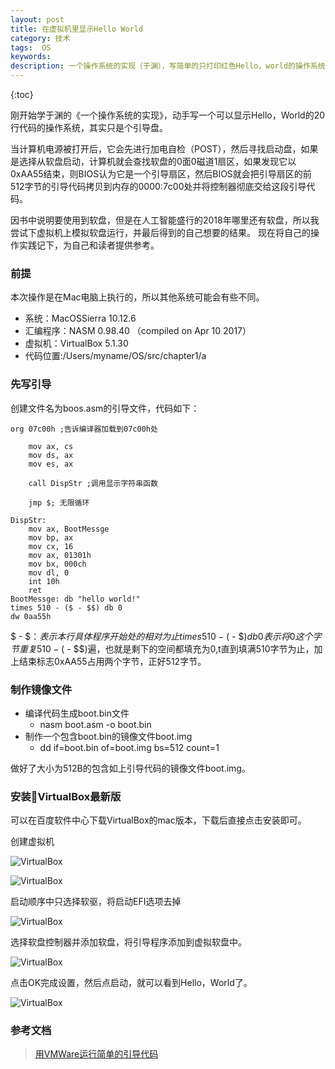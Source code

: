 ```yaml
---
layout: post
title: 在虚拟机里显示Hello World
category: 技术	
tags:  OS
keywords: 
description: 一个操作系统的实现（于渊），写简单的只打印红色Hello，world的操作系统。
---
```

 
{:toc} 

刚开始学于渊的《一个操作系统的实现》，动手写一个可以显示Hello，World的20行代码的操作系统，其实只是个引导盘。

当计算机电源被打开后，它会先进行加电自检（POST），然后寻找启动盘，如果是选择从软盘启动，计算机就会查找软盘的0面0磁道1扇区，如果发现它以0xAA55结束，则BIOS认为它是一个引导扇区，然后BIOS就会把引导扇区的前512字节的引导代码拷贝到内存的0000:7c00处并将控制器彻底交给这段引导代码。

因书中说明要使用到软盘，但是在人工智能盛行的2018年哪里还有软盘，所以我尝试下虚拟机上模拟软盘运行，并最后得到的自己想要的结果。
现在将自己的操作实践记下，为自己和读者提供参考。

### 前提

本次操作是在Mac电脑上执行的，所以其他系统可能会有些不同。

- 系统：MacOSSierra 10.12.6 
- 汇编程序：NASM 0.98.40 （compiled on Apr 10 2017）
- 虚拟机：VirtualBox 5.1.30
- 代码位置:/Users/myname/OS/src/chapter1/a

### 先写引导

创建文件名为boos.asm的引导文件，代码如下：

```ASM
org 07c00h ;告诉编译器加载到07c00h处

    mov ax, cs
    mov ds, ax
    mov es, ax

    call DispStr ;调用显示字符串函数

    jmp $; 无限循环

DispStr:
    mov ax, BootMessge
    mov bp, ax
    mov cx, 16
    mov ax, 01301h
    mov bx, 000ch
    mov dl, 0
    int 10h
    ret
BootMessge: db "hello world!"
times 510 - ($ - $$) db 0
dw 0aa55h
```
$ - $$：表示本行具体程序开始处的相对为止
times 510 - ($ - $$) db 0 表示将0这个字节重复510-($ - $$)遍，也就是剩下的空间都填充为0,t直到填满510字节为止，加上结束标志0xAA55占用两个字节，正好512字节。


### 制作镜像文件

- 编译代码生成boot.bin文件
    - nasm boot.asm -o boot.bin
- 制作一个包含boot.bin的镜像文件boot.img
    - dd if=boot.bin of=boot.img bs=512 count=1

做好了大小为512B的包含如上引导代码的镜像文件boot.img。

### 安装VirtualBox最新版

可以在百度软件中心下载VirtualBox的mac版本，下载后直接点击安装即可。

创建虚拟机

![VirtualBox](http://omsz9j1wp.bkt.clouddn.com/image/OS/MyOS1.png)

![VirtualBox](http://omsz9j1wp.bkt.clouddn.com/image/OS/MyOS2.png)

启动顺序中只选择软驱，将启动EFI选项去掉

![VirtualBox](http://omsz9j1wp.bkt.clouddn.com/image/OS/MyOS3.png)

选择软盘控制器并添加软盘，将引导程序添加到虚拟软盘中。

![VirtualBox](http://omsz9j1wp.bkt.clouddn.com/image/OS/MyOS4.png)

点击OK完成设置，然后点启动，就可以看到Hello，World了。

![VirtualBox](http://omsz9j1wp.bkt.clouddn.com/image/OS/MyOS6.png)


### 参考文档

> [用VMWare运行简单的引导代码](https://www.cnblogs.com/chengxuyuancc/archive/2013/04/22/3036361.html)
